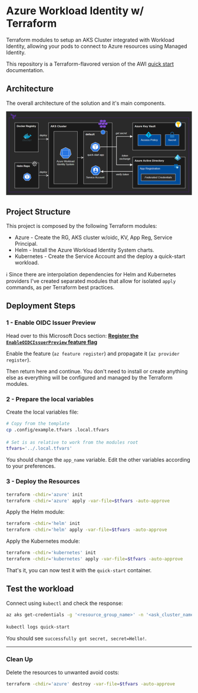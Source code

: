 # Azure Workload Identity w/ Terraform

Terraform modules to setup an AKS Cluster integrated with Workload Identity, allowing your pods to connect to Azure resources using Managed Identity.

This repository is a Terraform-flavored version of the AWI [quick start](https://azure.github.io/azure-workload-identity/docs/quick-start.html) documentation.

## Architecture

The overall architecture of the solution and it's main components.

<img src=".docs/solution.png" width=800>

## Project Structure

This project is composed by the following Terraform modules:

- Azure - Create the RG, AKS cluster w/oidc, KV, App Reg, Service Principal.
- Helm - Install the Azure Workload Identity System charts.
- Kubernetes - Create the Service Account and the deploy a quick-start workload.

ℹ️ Since there are interpolation dependencies for Helm and Kubernetes providers I've created separated modules that allow for isolated `apply` commands, as per Terraform best practices.

## Deployment Steps

### 1 - Enable OIDC Issuer Preview

Head over to this Microsoft Docs section: **[Register the `EnableOIDCIssuerPreview` feature flag](https://docs.microsoft.com/en-us/azure/aks/cluster-configuration#register-the-enableoidcissuerpreview-feature-flag)**

Enable the feature (`az feature register`) and propagate it (`az provider register`).

Then return here and continue. You don't need to install or create anything else as everything will be configured and managed by the Terraform modules.

### 2 - Prepare the local variables

Create the local variables file:

```sh
# Copy from the template
cp .config/example.tfvars .local.tfvars

# Set is as relative to work from the modules root
tfvars='../.local.tfvars'
```

You should change the `app_name` variable. Edit the other variables according to your preferences.


### 3 - Deploy the Resources

```bash
terraform -chdir='azure' init
terraform -chdir='azure' apply -var-file=$tfvars -auto-approve
```

Apply the Helm module:

```bash
terraform -chdir='helm' init
terraform -chdir='helm' apply -var-file=$tfvars -auto-approve
```

Apply the Kubernetes module:

```bash
terraform -chdir='kubernetes' init
terraform -chdir='kubernetes' apply -var-file=$tfvars -auto-approve
```

That's it, you can now test it with the `quick-start` container.


## Test the workload

Connect using `kubectl` and check the response:

```bash
az aks get-credentials -g '<resource_group_name>' -n '<ask_cluster_name>'

kubectl logs quick-start
```

You should see `successfully got secret, secret=Hello!`.

---

### Clean Up

Delete the resources to unwanted avoid costs:

```bash
terraform -chdir='azure' destroy -var-file=$tfvars -auto-approve
```
